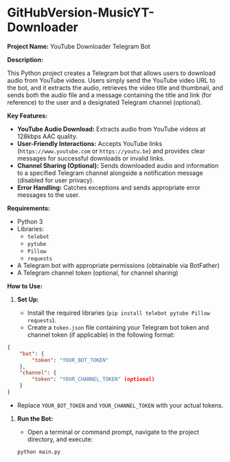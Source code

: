 # GitHubVersion-MusicYT-Downloader

**Project Name:** YouTube Downloader Telegram Bot

**Description:**

This Python project creates a Telegram bot that allows users to download audio from YouTube videos. Users simply send the YouTube video URL to the bot, and it extracts the audio, retrieves the video title and thumbnail, and sends both the audio file and a message containing the title and link (for reference) to the user and a designated Telegram channel (optional).

**Key Features:**

- **YouTube Audio Download:** Extracts audio from YouTube videos at 128kbps AAC quality.
- **User-Friendly Interactions:** Accepts YouTube links (`https://www.youtube.com` or `https://youtu.be`) and provides clear messages for successful downloads or invalid links.
- **Channel Sharing (Optional):** Sends downloaded audio and information to a specified Telegram channel alongside a notification message (disabled for user privacy).
- **Error Handling:** Catches exceptions and sends appropriate error messages to the user.

**Requirements:**

- Python 3
- Libraries:
    - `telebot`
    - `pytube`
    - `Pillow`
    - `requests`
- A Telegram bot with appropriate permissions (obtainable via BotFather)
- A Telegram channel token (optional, for channel sharing)

**How to Use:**

1. **Set Up:**
    
    - Install the required libraries (`pip install telebot pytube Pillow requests`).
    - Create a `token.json` file containing your Telegram bot token and channel token (if applicable) in the following format:

``` JSON
{
    "bot": {
        "token": "YOUR_BOT_TOKEN"
    },
    "channel": {
        "token": "YOUR_CHANNEL_TOKEN" (optional)
    }
}
```
- Replace `YOUR_BOT_TOKEN` and `YOUR_CHANNEL_TOKEN` with your actual tokens.


1. **Run the Bot:**
    
    - Open a terminal or command prompt, navigate to the project directory, and execute:
    
    
    
    ``` Bash
    python main.py
    ```
